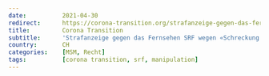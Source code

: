 ```yaml
---
date:          2021-04-30
redirect:      https://corona-transition.org/strafanzeige-gegen-das-fernsehen-srf-wegen-schreckung-der-bevolkerung
title:         Corona Transition
subtitle:      'Strafanzeige gegen das Fernsehen SRF wegen «Schreckung der Bevölkerung»'
country:       CH
categories:    [MSM, Recht]
tags:          [corona transition, srf, manipulation]
---
```

